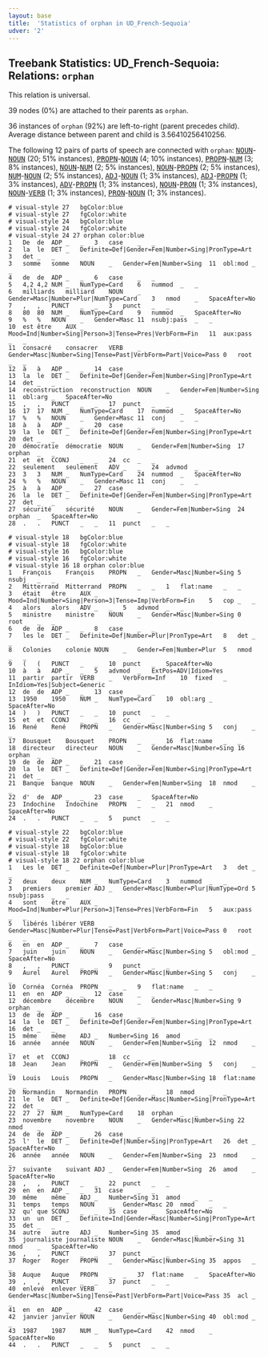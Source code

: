 ```yaml
---
layout: base
title:  'Statistics of orphan in UD_French-Sequoia'
udver: '2'
---
```


## Treebank Statistics: UD_French-Sequoia: Relations: `orphan`

This relation is universal.

39 nodes (0%) are attached to their parents as `orphan`.

36 instances of `orphan` (92%) are left-to-right (parent precedes child).
Average distance between parent and child is 3.56410256410256.

The following 12 pairs of parts of speech are connected with `orphan`: <tt><a href="fr_sequoia-pos-NOUN.html">NOUN</a></tt>-<tt><a href="fr_sequoia-pos-NOUN.html">NOUN</a></tt> (20; 51% instances), <tt><a href="fr_sequoia-pos-PROPN.html">PROPN</a></tt>-<tt><a href="fr_sequoia-pos-NOUN.html">NOUN</a></tt> (4; 10% instances), <tt><a href="fr_sequoia-pos-PROPN.html">PROPN</a></tt>-<tt><a href="fr_sequoia-pos-NUM.html">NUM</a></tt> (3; 8% instances), <tt><a href="fr_sequoia-pos-NOUN.html">NOUN</a></tt>-<tt><a href="fr_sequoia-pos-NUM.html">NUM</a></tt> (2; 5% instances), <tt><a href="fr_sequoia-pos-NOUN.html">NOUN</a></tt>-<tt><a href="fr_sequoia-pos-PROPN.html">PROPN</a></tt> (2; 5% instances), <tt><a href="fr_sequoia-pos-NUM.html">NUM</a></tt>-<tt><a href="fr_sequoia-pos-NOUN.html">NOUN</a></tt> (2; 5% instances), <tt><a href="fr_sequoia-pos-ADJ.html">ADJ</a></tt>-<tt><a href="fr_sequoia-pos-NOUN.html">NOUN</a></tt> (1; 3% instances), <tt><a href="fr_sequoia-pos-ADJ.html">ADJ</a></tt>-<tt><a href="fr_sequoia-pos-PROPN.html">PROPN</a></tt> (1; 3% instances), <tt><a href="fr_sequoia-pos-ADV.html">ADV</a></tt>-<tt><a href="fr_sequoia-pos-PROPN.html">PROPN</a></tt> (1; 3% instances), <tt><a href="fr_sequoia-pos-NOUN.html">NOUN</a></tt>-<tt><a href="fr_sequoia-pos-PRON.html">PRON</a></tt> (1; 3% instances), <tt><a href="fr_sequoia-pos-NOUN.html">NOUN</a></tt>-<tt><a href="fr_sequoia-pos-VERB.html">VERB</a></tt> (1; 3% instances), <tt><a href="fr_sequoia-pos-PRON.html">PRON</a></tt>-<tt><a href="fr_sequoia-pos-NOUN.html">NOUN</a></tt> (1; 3% instances).


~~~ conllu
# visual-style 27	bgColor:blue
# visual-style 27	fgColor:white
# visual-style 24	bgColor:blue
# visual-style 24	fgColor:white
# visual-style 24 27 orphan	color:blue
1	De	de	ADP	_	_	3	case	_	_
2	la	le	DET	_	Definite=Def|Gender=Fem|Number=Sing|PronType=Art	3	det	_	_
3	somme	somme	NOUN	_	Gender=Fem|Number=Sing	11	obl:mod	_	_
4	de	de	ADP	_	_	6	case	_	_
5	4,2	4,2	NUM	_	NumType=Card	6	nummod	_	_
6	milliards	milliard	NOUN	_	Gender=Masc|Number=Plur|NumType=Card	3	nmod	_	SpaceAfter=No
7	,	,	PUNCT	_	_	3	punct	_	_
8	80	80	NUM	_	NumType=Card	9	nummod	_	SpaceAfter=No
9	%	%	NOUN	_	Gender=Masc	11	nsubj:pass	_	_
10	est	être	AUX	_	Mood=Ind|Number=Sing|Person=3|Tense=Pres|VerbForm=Fin	11	aux:pass	_	_
11	consacré	consacrer	VERB	_	Gender=Masc|Number=Sing|Tense=Past|VerbForm=Part|Voice=Pass	0	root	_	_
12	à	à	ADP	_	_	14	case	_	_
13	la	le	DET	_	Definite=Def|Gender=Fem|Number=Sing|PronType=Art	14	det	_	_
14	reconstruction	reconstruction	NOUN	_	Gender=Fem|Number=Sing	11	obl:arg	_	SpaceAfter=No
15	,	,	PUNCT	_	_	17	punct	_	_
16	17	17	NUM	_	NumType=Card	17	nummod	_	SpaceAfter=No
17	%	%	NOUN	_	Gender=Masc	11	conj	_	_
18	à	à	ADP	_	_	20	case	_	_
19	la	le	DET	_	Definite=Def|Gender=Fem|Number=Sing|PronType=Art	20	det	_	_
20	démocratie	démocratie	NOUN	_	Gender=Fem|Number=Sing	17	orphan	_	_
21	et	et	CCONJ	_	_	24	cc	_	_
22	seulement	seulement	ADV	_	_	24	advmod	_	_
23	3	3	NUM	_	NumType=Card	24	nummod	_	SpaceAfter=No
24	%	%	NOUN	_	Gender=Masc	11	conj	_	_
25	à	à	ADP	_	_	27	case	_	_
26	la	le	DET	_	Definite=Def|Gender=Fem|Number=Sing|PronType=Art	27	det	_	_
27	sécurité	sécurité	NOUN	_	Gender=Fem|Number=Sing	24	orphan	_	SpaceAfter=No
28	.	.	PUNCT	_	_	11	punct	_	_

~~~


~~~ conllu
# visual-style 18	bgColor:blue
# visual-style 18	fgColor:white
# visual-style 16	bgColor:blue
# visual-style 16	fgColor:white
# visual-style 16 18 orphan	color:blue
1	François	François	PROPN	_	Gender=Masc|Number=Sing	5	nsubj	_	_
2	Mitterrand	Mitterrand	PROPN	_	_	1	flat:name	_	_
3	était	être	AUX	_	Mood=Ind|Number=Sing|Person=3|Tense=Imp|VerbForm=Fin	5	cop	_	_
4	alors	alors	ADV	_	_	5	advmod	_	_
5	ministre	ministre	NOUN	_	Gender=Masc|Number=Sing	0	root	_	_
6	de	de	ADP	_	_	8	case	_	_
7	les	le	DET	_	Definite=Def|Number=Plur|PronType=Art	8	det	_	_
8	Colonies	colonie	NOUN	_	Gender=Fem|Number=Plur	5	nmod	_	_
9	(	(	PUNCT	_	_	10	punct	_	SpaceAfter=No
10	à	à	ADP	_	_	5	advmod	_	ExtPos=ADV|Idiom=Yes
11	partir	partir	VERB	_	VerbForm=Inf	10	fixed	_	InIdiom=Yes|Subject=Generic
12	de	de	ADP	_	_	13	case	_	_
13	1950	1950	NUM	_	NumType=Card	10	obl:arg	_	SpaceAfter=No
14	)	)	PUNCT	_	_	10	punct	_	_
15	et	et	CCONJ	_	_	16	cc	_	_
16	René	René	PROPN	_	Gender=Masc|Number=Sing	5	conj	_	_
17	Bousquet	Bousquet	PROPN	_	_	16	flat:name	_	_
18	directeur	directeur	NOUN	_	Gender=Masc|Number=Sing	16	orphan	_	_
19	de	de	ADP	_	_	21	case	_	_
20	la	le	DET	_	Definite=Def|Gender=Fem|Number=Sing|PronType=Art	21	det	_	_
21	Banque	banque	NOUN	_	Gender=Fem|Number=Sing	18	nmod	_	_
22	d'	de	ADP	_	_	23	case	_	SpaceAfter=No
23	Indochine	Indochine	PROPN	_	_	21	nmod	_	SpaceAfter=No
24	.	.	PUNCT	_	_	5	punct	_	_

~~~


~~~ conllu
# visual-style 22	bgColor:blue
# visual-style 22	fgColor:white
# visual-style 18	bgColor:blue
# visual-style 18	fgColor:white
# visual-style 18 22 orphan	color:blue
1	Les	le	DET	_	Definite=Def|Number=Plur|PronType=Art	3	det	_	_
2	deux	deux	NUM	_	NumType=Card	3	nummod	_	_
3	premiers	premier	ADJ	_	Gender=Masc|Number=Plur|NumType=Ord	5	nsubj:pass	_	_
4	sont	être	AUX	_	Mood=Ind|Number=Plur|Person=3|Tense=Pres|VerbForm=Fin	5	aux:pass	_	_
5	libérés	libérer	VERB	_	Gender=Masc|Number=Plur|Tense=Past|VerbForm=Part|Voice=Pass	0	root	_	_
6	en	en	ADP	_	_	7	case	_	_
7	juin	juin	NOUN	_	Gender=Masc|Number=Sing	5	obl:mod	_	SpaceAfter=No
8	,	,	PUNCT	_	_	9	punct	_	_
9	Aurel	Aurel	PROPN	_	Gender=Masc|Number=Sing	5	conj	_	_
10	Cornéa	Cornéa	PROPN	_	_	9	flat:name	_	_
11	en	en	ADP	_	_	12	case	_	_
12	décembre	décembre	NOUN	_	Gender=Masc|Number=Sing	9	orphan	_	_
13	de	de	ADP	_	_	16	case	_	_
14	la	le	DET	_	Definite=Def|Gender=Fem|Number=Sing|PronType=Art	16	det	_	_
15	même	même	ADJ	_	Number=Sing	16	amod	_	_
16	année	année	NOUN	_	Gender=Fem|Number=Sing	12	nmod	_	_
17	et	et	CCONJ	_	_	18	cc	_	_
18	Jean	Jean	PROPN	_	Gender=Fem|Number=Sing	5	conj	_	_
19	Louis	Louis	PROPN	_	Gender=Masc|Number=Sing	18	flat:name	_	_
20	Normandin	Normandin	PROPN	_	_	18	nmod	_	_
21	le	le	DET	_	Definite=Def|Gender=Masc|Number=Sing|PronType=Art	22	det	_	_
22	27	27	NUM	_	NumType=Card	18	orphan	_	_
23	novembre	novembre	NOUN	_	Gender=Masc|Number=Sing	22	nmod	_	_
24	de	de	ADP	_	_	26	case	_	_
25	l'	le	DET	_	Definite=Def|Number=Sing|PronType=Art	26	det	_	SpaceAfter=No
26	année	année	NOUN	_	Gender=Fem|Number=Sing	23	nmod	_	_
27	suivante	suivant	ADJ	_	Gender=Fem|Number=Sing	26	amod	_	SpaceAfter=No
28	,	,	PUNCT	_	_	22	punct	_	_
29	en	en	ADP	_	_	31	case	_	_
30	même	même	ADJ	_	Number=Sing	31	amod	_	_
31	temps	temps	NOUN	_	Gender=Masc	20	nmod	_	_
32	qu'	que	SCONJ	_	_	35	case	_	SpaceAfter=No
33	un	un	DET	_	Definite=Ind|Gender=Masc|Number=Sing|PronType=Art	35	det	_	_
34	autre	autre	ADJ	_	Number=Sing	35	amod	_	_
35	journaliste	journaliste	NOUN	_	Gender=Masc|Number=Sing	31	nmod	_	SpaceAfter=No
36	,	,	PUNCT	_	_	37	punct	_	_
37	Roger	Roger	PROPN	_	Gender=Masc|Number=Sing	35	appos	_	_
38	Auque	Auque	PROPN	_	_	37	flat:name	_	SpaceAfter=No
39	,	,	PUNCT	_	_	37	punct	_	_
40	enlevé	enlever	VERB	_	Gender=Masc|Number=Sing|Tense=Past|VerbForm=Part|Voice=Pass	35	acl	_	_
41	en	en	ADP	_	_	42	case	_	_
42	janvier	janvier	NOUN	_	Gender=Masc|Number=Sing	40	obl:mod	_	_
43	1987	1987	NUM	_	NumType=Card	42	nmod	_	SpaceAfter=No
44	.	.	PUNCT	_	_	5	punct	_	_

~~~


